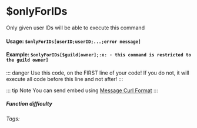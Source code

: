 # $onlyForIDs
Only given user IDs will be able to execute this command

#### Usage: `$onlyForIDs[userID;userID;...;error message]`

#### Example: `$onlyForIDs[$guild[owner];:x: - this command is restricted to the guild owner]`

::: danger
Use this code, on the FIRST line of your code! If you do not, it will execute all code before this line and not after!
:::

::: tip Note
You can send embed using [Message Curl Format](../../CodeReferences/ref.message_curl_format.md)
:::

##### Function difficulty <Badge type="warning" text="Medium" vertical="middle" /> 
###### Tags: <Badge type="tip" text="Only If" vertical="middle" /> <Badge type="tip" text="Member restrictions" vertical="middle" /> <Badge type="tip" text="Only Execute if" vertical="middle" />